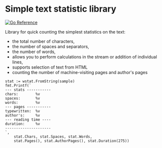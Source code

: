 Simple text statistic library
=============================

[![Go Reference](https://pkg.go.dev/badge/github.com/mdigger/wstat.svg)](https://pkg.go.dev/github.com/mdigger/wstat)

Library for quick counting the simplest statistics on the text:
- the total number of characters,
- the number of spaces and separators,
- the number of words,
- allows you to perform calculations in the stream or addition of individual lines,
- supports selection of text from HTML
- counting the number of machine-visiting pages and author's pages

```golang
stat := wstat.FromString(sample)
fmt.Printf(`
--- stats -----------
chars:        %v
spaces:       %v
words:        %v
--- pages -----------
typewritten:  %v
author's:     %v
--- reading time ----
duration:     %v
---------------------
`,
    stat.Chars, stat.Spaces, stat.Words,
    stat.Pages(), stat.AuthorPages(), stat.Duration(275))
```